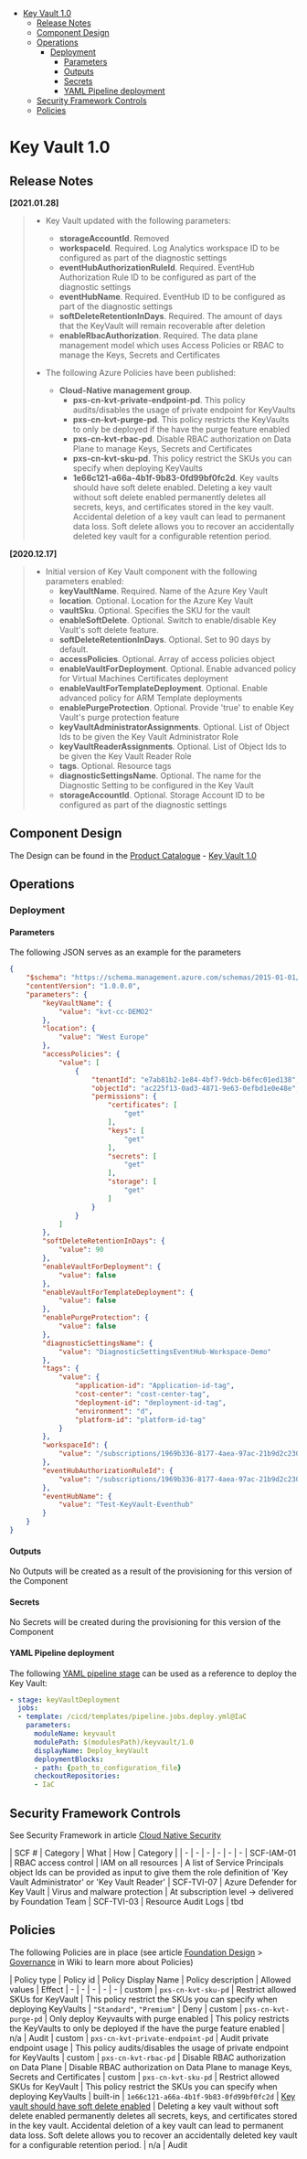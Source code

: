 - [Key Vault 1.0](#key-vault-10)
  - [Release Notes](#release-notes)
  - [Component Design](#component-design)
  - [Operations](#operations)
    - [Deployment](#deployment)
      - [Parameters](#parameters)
      - [Outputs](#outputs)
      - [Secrets](#secrets)
      - [YAML Pipeline deployment](#yaml-pipeline-deployment)
  - [Security Framework Controls](#security-framework-controls)
  - [Policies](#policies)

# Key Vault 1.0

## Release Notes

**[2021.01.28]**

> + Key Vault updated with the following parameters:
>   - **storageAccountId**. Removed
>   - **workspaceId**. Required. Log Analytics workspace ID to be configured as part of the diagnostic settings
>   - **eventHubAuthorizationRuleId**. Required. EventHub Authorization Rule ID to be configured as part of the diagnostic settings
>   - **eventHubName**. Required. EventHub ID to be configured as part of the diagnostic settings
>   - **softDeleteRetentionInDays**. Required. The amount of days that the KeyVault will remain recoverable after deletion
>   - **enableRbacAuthorization**. Required. The data plane management model which uses Access Policies or RBAC to manage the Keys, Secrets and Certificates
> 
> + The following Azure Policies have been published:
>   - **Cloud-Native management group**.
>       - **pxs-cn-kvt-private-endpoint-pd**. This policy audits/disables the usage of private endpoint for KeyVaults
>       - **pxs-cn-kvt-purge-pd**. This policy restricts the KeyVaults to only be deployed if the have the purge feature enabled
>       - **pxs-cn-kvt-rbac-pd**. Disable RBAC authorization on Data Plane to manage Keys, Secrets and Certificates
>       - **pxs-cn-kvt-sku-pd**. This policy restrict the SKUs you can specify when deploying KeyVaults
>       - **1e66c121-a66a-4b1f-9b83-0fd99bf0fc2d**. Key vaults should have soft delete enabled. Deleting a key vault without soft delete enabled permanently deletes all secrets, keys, and certificates stored in the key vault. Accidental deletion of a key vault can lead to permanent data loss. Soft delete allows you to recover an accidentally deleted key vault for a configurable retention period.

**[2020.12.17]**

> + Initial version of Key Vault component with the following parameters enabled: 
>   - **keyVaultName**. Required. Name of the Azure Key Vault
>   - **location**. Optional. Location for the Azure Key Vault
>   - **vaultSku**. Optional. Specifies the SKU for the vault
>   - **enableSoftDelete**. Optional. Switch to enable/disable Key Vault's soft delete feature.
>   - **softDeleteRetentionInDays**. Optional. Set to 90 days by default.
>   - **accessPolicies**. Optional. Array of access policies object
>   - **enableVaultForDeployment**. Optional. Enable advanced policy for Virtual Machines Certificates deployment
>   - **enableVaultForTemplateDeployment**. Optional. Enable advanced policy  for ARM Template deployments
>   - **enablePurgeProtection**. Optional. Provide 'true' to enable Key Vault's purge protection feature
>   - **keyVaultAdministratorAssignments**. Optional. List of Object Ids to be given the Key Vault Administrator Role
>   - **keyVaultReaderAssignments**. Optional. List of Object Ids to be given the Key Vault Reader Role
>   - **tags**. Optional. Resource tags
>   - **diagnosticSettingsName**. Optional. The name for the Diagnostic Setting to be configured in the Key Vault
>   - **storageAccountId**. Optional. Storage Account ID to be configured as part of the diagnostic settings

## Component Design

The Design can be found in the [Product Catalogue](https://dev.azure.com/contoso-azure/building-blocks/_wiki/wikis/Wiki/446/Product-Catalog) - [Key Vault 1.0](https://dev.azure.com/contoso-azure/building-blocks/_wiki/wikis/Wiki/448/KeyVault)

## Operations

### Deployment

#### Parameters

The following JSON serves as an example for the parameters

```json
{
    "$schema": "https://schema.management.azure.com/schemas/2015-01-01/deploymentParameters.json#",
    "contentVersion": "1.0.0.0",
    "parameters": {
        "keyVaultName": {
            "value": "kvt-cc-DEMO2"
        },
        "location": {
            "value": "West Europe"
        },
        "accessPolicies": {
            "value": [
                {
                    "tenantId": "e7ab81b2-1e84-4bf7-9dcb-b6fec01ed138",
                    "objectId": "ac225f13-0ad3-4871-9e63-0efbd1e0e48e",
                    "permissions": {
                        "certificates": [
                            "get"
                        ],
                        "keys": [
                            "get"
                        ],
                        "secrets": [
                            "get"
                        ],
                        "storage": [
                            "get"
                        ]
                    }
                }
            ]
        },
        "softDeleteRetentionInDays": {
            "value": 90
        },
        "enableVaultForDeployment": {
            "value": false
        },
        "enableVaultForTemplateDeployment": {
            "value": false
        },
        "enablePurgeProtection": {
            "value": false
        },
        "diagnosticSettingsName": {
            "value": "DiagnosticSettingsEventHub-Workspace-Demo"
        },
        "tags": {
            "value": {
                "application-id": "Application-id-tag",
                "cost-center": "cost-center-tag",
                "deployment-id": "deployment-id-tag",
                "environment": "d",
                "platform-id": "platform-id-tag"
            }
        },
        "workspaceId": {
            "value": "/subscriptions/1969b336-8177-4aea-97ac-21b9d2c230fc/resourcegroups/test-keyvault/providers/microsoft.operationalinsights/workspaces/test-keyvault-workspace"
        },
        "eventHubAuthorizationRuleId": {
            "value": "/subscriptions/1969b336-8177-4aea-97ac-21b9d2c230fc/resourceGroups/Test-KeyVault/providers/Microsoft.EventHub/namespaces/Test-KeyVault-Eventhub/authorizationrules/RootManageSharedAccessKey"
        },
        "eventHubName": {
            "value": "Test-KeyVault-Eventhub"
        }
    }
}
```
#### Outputs

No Outputs will be created as a result of the provisioning for this version  of the Component

#### Secrets

No Secrets will be created during the provisioning for this version of the Component

#### YAML Pipeline deployment

The following [YAML pipeline stage](https://docs.microsoft.com/en-us/azure/devops/pipelines/process/stages?view=azure-devops&tabs=yaml) can be used as a reference to deploy the Key Vault:

```yml
- stage: keyVaultDeployment
  jobs:
  - template: /cicd/templates/pipeline.jobs.deploy.yml@IaC
    parameters:
      moduleName: keyvault
      modulePath: $(modulesPath)/keyvault/1.0
      displayName: Deploy_keyVault
      deploymentBlocks:
      - path: {path_to_configuration_file}
      checkoutRepositories:
      - IaC
```

## Security Framework Controls

See Security Framework in article [Cloud Native Security](https://dev.azure.com/contoso-azure/building-blocks/_wiki/wikis/Wiki/413/Cloud-Native-Security)

| SCF # | Category | What | How | Category |
| - | - | - | - | - | -
| SCF-IAM-01 | RBAC access control | IAM on all resources | A list of Service Principals object Ids can be provided as input to give them the role definition of 'Key Vault Administrator' or 'Key Vault Reader'
| SCF-TVI-07 | Azure Defender for Key Vault | Virus and malware protection | At subscription level -> delivered by Foundation Team
| SCF-TVI-03 | Resource Audit Logs | tbd

## Policies

The following Policies are in place (see article [Foundation Design](https://dev.azure.com/contoso-azure/building-blocks/_wiki/wikis/Wiki/410/Foundation-Design) > [Governance](https://dev.azure.com/contoso-azure/building-blocks/_wiki/wikis/Wiki/496/Governance) in Wiki to learn more about Policies)

| Policy type | Policy id | Policy Display Name | Policy description | Allowed values | Effect
| - | - | - | - | -
| custom | `pxs-cn-kvt-sku-pd` | Restrict allowed SKUs for KeyVault | This policy restrict the SKUs you can specify when deploying KeyVaults |  `"Standard"`, `"Premium"` | Deny
| custom | `pxs-cn-kvt-purge-pd` | Only deploy Keyvaults with purge enabled | This policy restricts the KeyVaults to only be deployed if the have the purge feature enabled | n/a | Audit
| custom | `pxs-cn-kvt-private-endpoint-pd` | Audit private endpoint usage | This policy audits/disables the usage of private endpoint for KeyVaults
| custom | `pxs-cn-kvt-rbac-pd` | Disable RBAC authorization on Data Plane | Disable RBAC authorization on Data Plane to manage Keys, Secrets and Certificates
| custom | `pxs-cn-kvt-sku-pd` | Restrict allowed SKUs for KeyVault | This policy restrict the SKUs you can specify when deploying KeyVaults
| built-in | `1e66c121-a66a-4b1f-9b83-0fd99bf0fc2d` | [Key vault should have soft delete enabled](https://portal.azure.com/#blade/Microsoft_Azure_Policy/PolicyDetailBlade/definitionId/%2Fproviders%2FMicrosoft.Authorization%2FpolicyDefinitions%2F1e66c121-a66a-4b1f-9b83-0fd99bf0fc2d) | Deleting a key vault without soft delete enabled permanently deletes all secrets, keys, and certificates stored in the key vault. Accidental deletion of a key vault can lead to permanent data loss. Soft delete allows you to recover an accidentally deleted key vault for a configurable retention period. | n/a | Audit